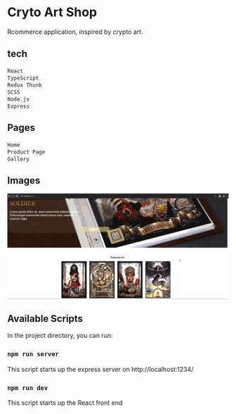 # Cryto Art Shop

Rcommerce application, inspired by crypto art.

## tech

```
React
TypeScript
Redux Thunk
SCSS
Node.js
Express
```

## Pages

```
Home
Product Page
Gallery
```

## Images

![Image of Home](./Project-IMGs/Part1.gif)


## Available Scripts

In the project directory, you can run:

### `npm run server`

This script starts up the express server on http://localhost:1234/

### `npm run dev`

This script starts up the React front end
